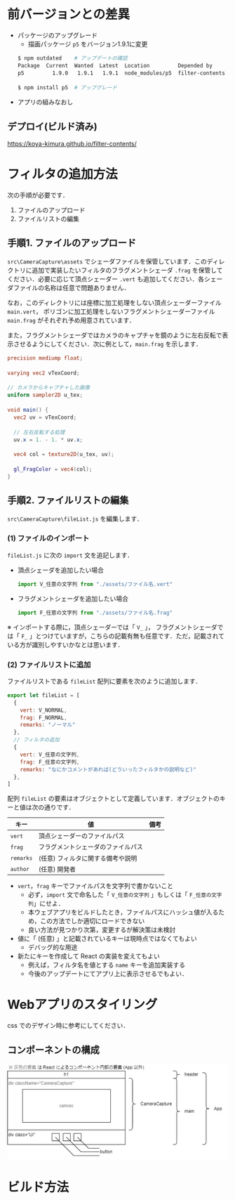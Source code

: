 # 前バージョンとの差異
- パッケージのアップグレード
  - 描画パッケージ ```p5``` をバージョン1.9.1に変更
  ```sh
  $ npm outdated    # アップデートの確認
  Package  Current  Wanted  Latest  Location         Depended by
  p5         1.9.0   1.9.1   1.9.1  node_modules/p5  filter-contents
  
  $ npm install p5  # アップグレード
  ```
- アプリの組みなおし


## デプロイ(ビルド済み)
https://koya-kimura.github.io/filter-contents/

# フィルタの追加方法
次の手順が必要です．
1. ファイルのアップロード
1. ファイルリストの編集

## 手順1. ファイルのアップロード
```src\CameraCapture\assets``` でシェーダファイルを保管しています．このディレクトリに追加で実装したいフィルタのフラグメントシェーダ ```.frag``` を保管してください．必要に応じて頂点シェーダー ```.vert``` も追加してください．各シェーダファイルの名称は任意で問題ありません．

なお，このディレクトリには座標に加工処理をしない頂点シェーダーファイル ```main.vert```，
ポリゴンに加工処理をしないフラグメントシェーダーファイル ```main.frag```
がそれぞれ予め用意されています．

また，フラグメントシェーダではカメラのキャプチャを鏡のように左右反転で表示させるようにしてください．次に例として，```main.frag``` を示します．

```glsl
precision mediump float;

varying vec2 vTexCoord;

// カメラからキャプチャした画像
uniform sampler2D u_tex;

void main() {
  vec2 uv = vTexCoord;

  // 左右反転する処理
  uv.x = 1. - 1. * uv.x;

  vec4 col = texture2D(u_tex, uv);

  gl_FragColor = vec4(col);
}
```

## 手順2. ファイルリストの編集
```src\CameraCapture\fileList.js``` を編集します．

### (1) ファイルのインポート
```fileList.js``` に次の ```import``` 文を追記します．

- 頂点シェーダを追加したい場合
  ```javascript
  import V_任意の文字列 from "./assets/ファイル名.vert"
  ```

- フラグメントシェーダを追加したい場合
  ```javascript
  import F_任意の文字列 from "./assets/ファイル名.frag"
  ```

※ インポートする際に，頂点シェーダーでは「 ```V_``` 」，
フラグメントシェーダでは「 ```F_``` 」とつけていますが，こちらの記載有無も任意です．ただ，記載されている方が識別しやすいかなとは思います．

### (2) ファイルリストに追加
ファイルリストである ```fileList``` 配列に要素を次のように追加します．

``` javascript
export let fileList = [
  {
    vert: V_NORMAL,
    frag: F_NORMAL,
    remarks: "ノーマル"
  },
  // フィルタの追加
  {
    vert: V_任意の文字列,
    frag: F_任意の文字列,
    remarks: "なにかコメントがあれば(どういったフィルタかの説明など)"
  },
]
```

配列 ```fileList``` の要素はオブジェクトとして定義しています．オブジェクトのキーと値は次の通りです．

|キー|値|備考|
|---|---|---|
|```vert```|頂点シェーダーのファイルパス||
|```frag```|フラグメントシェーダのファイルパス|
|```remarks```|(任意) フィルタに関する備考や説明|
|```author```|(任意) 開発者|

- ```vert```，```frag``` キーでファイルパスを文字列で書かないこと
  - 必ず，```import``` 文で命名した「 ```V_任意の文字列``` 」もしくは「 ```F_任意の文字列```」にせよ．
  - 本ウェブアプリをビルドしたとき，ファイルパスにハッシュ値が入るため，この方法でしか適切にロードできない
  - 良い方法が見つかり次第，変更するが解決策は未検討
- 値に「 (任意) 」と記載されているキーは現時点ではなくてもよい
  - デバッグ的な用途
- 新たにキーを作成して React の実装を変えてもよい
  - 例えば，フィルタ名を値とする ```name``` キーを追加実装する
  - 今後のアップデートにてアプリ上に表示させるでもよい．

# Webアプリのスタイリング
css でのデザイン時に参考にしてください．
## コンポーネントの構成
![alt text](README_SRC/01_コンポーネントの構成.jpg)

# ビルド方法

